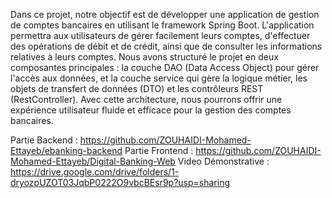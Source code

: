 Dans ce projet, notre objectif est de développer une application de gestion de comptes bancaires en utilisant le framework Spring Boot. L'application permettra aux utilisateurs de gérer facilement leurs comptes, d'effectuer des opérations de débit et de crédit, ainsi que de consulter les informations relatives à leurs comptes. Nous avons structuré le projet en deux composantes principales : la couche DAO (Data Access Object) pour gérer l'accès aux données, et la couche service qui gère la logique métier, les objets de transfert de données (DTO) et les contrôleurs REST (RestController). Avec cette architecture, nous pourrons offrir une expérience utilisateur fluide et efficace pour la gestion des comptes bancaires.

Partie Backend :
https://github.com/ZOUHAIDI-Mohamed-Ettayeb/ebanking-backend
Partie Frontend :
https://github.com/ZOUHAIDI-Mohamed-Ettayeb/Digital-Banking-Web
Video Démonstrative :
https://drive.google.com/drive/folders/1-dryozpUZOT03JqbP0222O9vbcBEsr9p?usp=sharing
